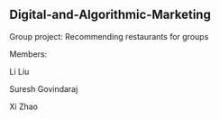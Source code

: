 ## Digital-and-Algorithmic-Marketing
Group project: Recommending restaurants for groups

Members:

Li Liu

Suresh Govindaraj

Xi Zhao

